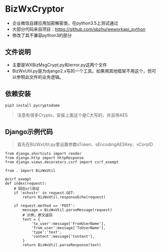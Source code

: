 # BizWxCryptor
+ 企业微信自建应用加密解密类，在python3.5上测试通过
+ 大部分代码来自项目：https://github.com/sbzhu/weworkapi_python 
+ 修改了其不兼容python3的部分 

## 文件说明

+ 主要是WXBizMsgCrypt.py和ierror.py这两个文件
+ BizWxUtil.py是为django2.x写的一个工具。如果用其他框架不用这个，但可以参照此文件的业务逻辑。

## 依赖安装
    

    pip3 install pycryptodome

> 注意有很多Crypto，安装上面这个是C大写的，并且带AES

## Django示例代码

> 首先在BizWxUtil.py里设置参数sToken、sEncodingAESKey、sCorpID


    from django.shortcuts import render
    from django.http import HttpResponse
    from django.views.decorators.csrf import csrf_exempt
    
    from . import BizWxUtil 

    @csrf_exempt
    def index(request):
        # 回应url验证
        if 'echostr' in request.GET:
            return BizWxUtil.responseEcho(request)

        if request.method == 'POST':
            message = BizWxUtil.parseMessage(request)
            # 示例，原文返回
            text = {
                'to_user':message['FromUserName'],
                'from_user':message['ToUserName'],
                'type':'text',
                'content':message['Content'],
            }
            return BizWxUtil.parseResponse(text)
